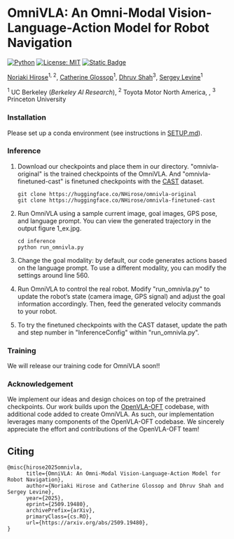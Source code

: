 # OmniVLA: An Omni-Modal Vision-Language-Action Model for Robot Navigation
[![Python](https://img.shields.io/badge/python-3.10-blue)](https://www.python.org)
[![License: MIT](https://img.shields.io/badge/License-MIT-green.svg)](https://opensource.org/licenses/MIT)
[![Static Badge](https://img.shields.io/badge/Project-Page-a)](https://omnivla-nav.github.io)


[Noriaki Hirose](https://sites.google.com/view/noriaki-hirose/)<sup>1, 2</sup>, [Catherine Glossop](https://catglossop.github.io/)<sup>1</sup>, [Dhruv Shah](https://robodhruv.github.io/)<sup>3</sup>, [Sergey Levine](https://people.eecs.berkeley.edu/~svlevine/)<sup>1</sup>

<sup>1</sup> UC Berkeley (_Berkeley AI Research_),  <sup>2</sup> Toyota Motor North America, ,  <sup>3</sup> Princeton University

### Installation
Please set up a conda environment (see instructions in [SETUP.md](SETUP.md)).

### Inference
1. Download our checkpoints and place them in our directory. "omnivla-original" is the trained checkpoints of the OmniVLA. And "omnivla-finetuned-cast" is finetuned checkpoints with the [CAST](https://huggingface.co/datasets/catglossop/CAST-dataset) dataset.
    ```
    git clone https://huggingface.co/NHirose/omnivla-original
    git clone https://huggingface.co/NHirose/omnivla-finetuned-cast
    ```
2. Run OmniVLA using a sample current image, goal images, GPS pose, and language prompt. You can view the generated trajectory in the output figure 1_ex.jpg.
    ```
    cd inference
    python run_omnivla.py
    ```
3. Change the goal modality: by default, our code generates actions based on the language prompt. To use a different modality, you can modify the settings around line 560. 
    
4. Run OmniVLA to control the real robot. Modify "run_omnivla.py" to update the robot’s state (camera image, GPS signal) and adjust the goal information accordingly. Then, feed the generated velocity commands to your robot.

5. To try the finetuned checkpoints with the CAST dataset, update the path and step number in "InferenceConfig" within "run_omnivla.py".

### Training
We will release our training code for OmniVLA soon!!

### Acknowledgement
We implement our ideas and design choices on top of the pretrained checkpoints. Our work builds upon the [OpenVLA-OFT](https://openvla-oft.github.io/) codebase, with additional code added to create OmniVLA. As such, our implementation leverages many components of the OpenVLA-OFT codebase. We sincerely appreciate the effort and contributions of the OpenVLA-OFT team!

## Citing
```
@misc{hirose2025omnivla,
      title={OmniVLA: An Omni-Modal Vision-Language-Action Model for Robot Navigation}, 
      author={Noriaki Hirose and Catherine Glossop and Dhruv Shah and Sergey Levine},
      year={2025},
      eprint={2509.19480},
      archivePrefix={arXiv},
      primaryClass={cs.RO},
      url={https://arxiv.org/abs/2509.19480}, 
}
